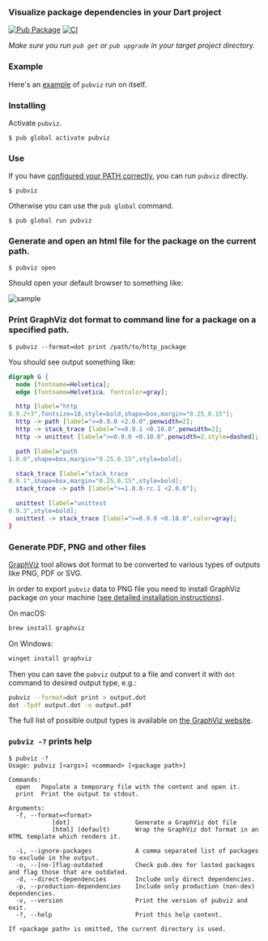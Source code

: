 ### Visualize package dependencies in your Dart project

[![Pub Package](https://img.shields.io/pub/v/pubviz.svg)](https://pub.dev/packages/pubviz)
[![CI](https://github.com/kevmoo/pubviz/workflows/CI/badge.svg?branch=master)](https://github.com/kevmoo/pubviz/actions?query=workflow%3ACI+branch%3Amaster)

*Make sure you run `pub get` or `pub upgrade` in your target project directory.*

### Example

Here's an [example](https://kevmoo.github.io/pubviz/) of `pubviz` run on itself.

### Installing

Activate `pubviz`.
```console
$ pub global activate pubviz
```

### Use

If you have [configured your PATH correctly][path], you can run `pubviz`
directly.

```console
$ pubviz
```

Otherwise you can use the `pub global` command.

```console
$ pub global run pubviz
```

### Generate and open an html file for the package on the current path.

```console
$ pubviz open
```

Should open your default browser to something like:

![sample](https://raw.github.com/kevmoo/pubviz/master/doc/sample.png)

### Print GraphViz dot format to command line for a package on a specified path.

```console
$ pubviz --format=dot print /path/to/http_package
```

You should see output something like:

```dot
digraph G {
  node [fontname=Helvetica];
  edge [fontname=Helvetica, fontcolor=gray];

  http [label="http
0.9.2+3",fontsize=18,style=bold,shape=box,margin="0.25,0.15"];
  http -> path [label=">=0.9.0 <2.0.0",penwidth=2];
  http -> stack_trace [label=">=0.9.1 <0.10.0",penwidth=2];
  http -> unittest [label=">=0.9.0 <0.10.0",penwidth=2,style=dashed];

  path [label="path
1.0.0",shape=box,margin="0.25,0.15",style=bold];

  stack_trace [label="stack_trace
0.9.1",shape=box,margin="0.25,0.15",style=bold];
  stack_trace -> path [label=">=1.0.0-rc.1 <2.0.0"];

  unittest [label="unittest
0.9.3",style=bold];
  unittest -> stack_trace [label=">=0.9.0 <0.10.0",color=gray];
}
```

### Generate PDF, PNG and other files

[GraphViz](https://graphviz.org/about/) tool allows dot format to be converted to various types of outputs like PNG, PDF or SVG. 

In order to export `pubviz` data to PNG file you need to install GraphViz package on your machine ([see detailed installation instructions](https://graphviz.org/doc/info/output.html)). 

On macOS:

```sh
brew install graphviz
```

On Windows:

```sh
winget install graphviz
```

Then you can save the `pubviz` output to a file and convert it with `dot` command to desired output type, e.g.:

```sh
pubviz --format=dot print > output.dot
dot -Tpdf output.dot -o output.pdf
```

The full list of possible output types is available on [the GraphViz website](https://graphviz.org/doc/info/output.html).

### `pubviz -?` prints help

```console
$ pubviz -?
Usage: pubviz [<args>] <command> [<package path>]

Commands:
  open   Populate a temporary file with the content and open it.
  print  Print the output to stdout.

Arguments:
  -f, --format=<format>
            [dot]                  Generate a GraphViz dot file
            [html] (default)       Wrap the GraphViz dot format in an HTML template which renders it.

  -i, --ignore-packages            A comma separated list of packages to exclude in the output.
  -o, --[no-]flag-outdated         Check pub.dev for lasted packages and flag those that are outdated.
  -d, --direct-dependencies        Include only direct dependencies.
  -p, --production-dependencies    Include only production (non-dev) dependencies.
  -v, --version                    Print the version of pubviz and exit.
  -?, --help                       Print this help content.

If <package path> is omitted, the current directory is used.
```

[path]: https://dart.dev/tools/pub/cmd/pub-global#running-a-script-from-your-path

